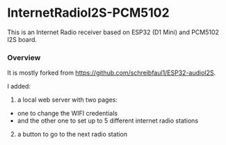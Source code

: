 # InternetRadioI2S-PCM5102

This is an Internet Radio receiver based on ESP32 (D1 Mini) and PCM5102 I2S board.

### Overview
It is mostly forked from https://github.com/schreibfaul1/ESP32-audioI2S.

I added:

1) a local web server with two pages: 
- one to change the WIFI credentials 
- and the other one to set up to 5 different internet radio stations

2) a button to go to the next radio station 


